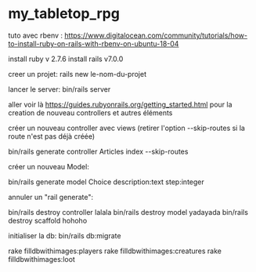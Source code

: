 # my_tabletop_rpg

tuto avec rbenv :
https://www.digitalocean.com/community/tutorials/how-to-install-ruby-on-rails-with-rbenv-on-ubuntu-18-04

install ruby v 2.7.6
install rails v7.0.0

creer un projet:
rails new le-nom-du-projet

lancer le server:
bin/rails server

aller voir là https://guides.rubyonrails.org/getting_started.html
pour la creation de nouveau controllers et autres éléments


créer un nouveau controller avec views (retirer l'option --skip-routes si la route n'est pas déjà créée)

bin/rails generate controller Articles index --skip-routes

créer un nouveau Model: 

bin/rails generate model Choice description:text step:integer


annuler un "rail generate": 

bin/rails destroy controller lalala
bin/rails destroy model yadayada
bin/rails destroy scaffold hohoho



initialiser la db: 
bin/rails db:migrate

rake filldbwithimages:players
rake filldbwithimages:creatures
rake filldbwithimages:loot